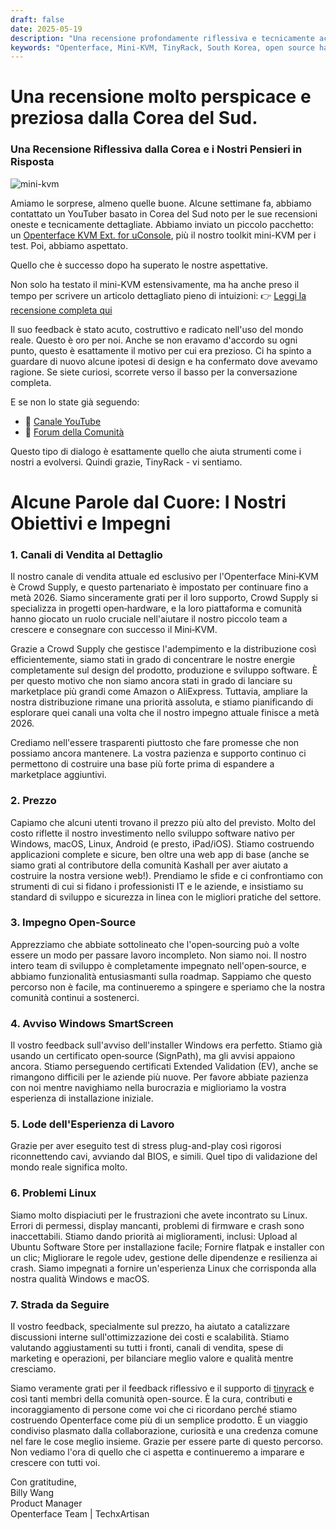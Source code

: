 ```yaml
---
draft: false
date: 2025-05-19
description: "Una recensione profondamente riflessiva e tecnicamente acuta dell'Openterface Mini-KVM dalla comunità TinyRack della Corea del Sud, seguita da una risposta trasparente e sincera del nostro team. Questo scambio evidenzia i feedback di utilizzo del mondo reale, il nostro impegno open-source e il viaggio condiviso di miglioramento degli strumenti attraverso la collaborazione della comunità."
keywords: "Openterface, Mini-KVM, TinyRack, South Korea, open source hardware, USB KVM, Linux support, community review, honest feedback, tech review, Windows KVM, open hardware response, Crowd Supply, GitHub, development roadmap"
---
```


# Una recensione molto perspicace e preziosa dalla Corea del Sud.

### Una Recensione Riflessiva dalla Corea e i Nostri Pensieri in Risposta

![mini-kvm](https://tinyrack.net/content/images/size/w2000/2025/05/_1013207.JPG)

Amiamo le sorprese, almeno quelle buone. Alcune settimane fa, abbiamo contattato un YouTuber basato in Corea del Sud noto per le sue recensioni oneste e tecnicamente dettagliate. Abbiamo inviato un piccolo pacchetto: un [Openterface KVM Ext. for uConsole](https://shop.techxartisan.com/products/openterface-kvm-ext-for-uconsole), più il nostro toolkit mini-KVM per i test. Poi, abbiamo aspettato.

Quello che è successo dopo ha superato le nostre aspettative.

Non solo ha testato il mini-KVM estensivamente, ma ha anche preso il tempo per scrivere un articolo dettagliato pieno di intuizioni:
👉 [Leggi la recensione completa qui](https://tinyrack.net/openterface-mini-kvm)

Il suo feedback è stato acuto, costruttivo e radicato nell'uso del mondo reale. Questo è oro per noi. Anche se non eravamo d'accordo su ogni punto, questo è esattamente il motivo per cui era prezioso. Ci ha spinto a guardare di nuovo alcune ipotesi di design e ha confermato dove avevamo ragione. Se siete curiosi, scorrete verso il basso per la conversazione completa.

E se non lo state già seguendo:
- 🎥 [Canale YouTube](https://youtube.com/@tinyrack)
- 💬 [Forum della Comunità](https://forum.tinyrack.net/)

Questo tipo di dialogo è esattamente quello che aiuta strumenti come i nostri a evolversi. Quindi grazie, TinyRack - vi sentiamo.

# Alcune Parole dal Cuore: I Nostri Obiettivi e Impegni

### 1. Canali di Vendita al Dettaglio
Il nostro canale di vendita attuale ed esclusivo per l'Openterface Mini‑KVM è Crowd Supply, e questo partenariato è impostato per continuare fino a metà 2026. Siamo sinceramente grati per il loro supporto, Crowd Supply si specializza in progetti open‑hardware, e la loro piattaforma e comunità hanno giocato un ruolo cruciale nell'aiutare il nostro piccolo team a crescere e consegnare con successo il Mini‑KVM.

Grazie a Crowd Supply che gestisce l'adempimento e la distribuzione così efficientemente, siamo stati in grado di concentrare le nostre energie completamente sul design del prodotto, produzione e sviluppo software. È per questo motivo che non siamo ancora stati in grado di lanciare su marketplace più grandi come Amazon o AliExpress. Tuttavia, ampliare la nostra distribuzione rimane una priorità assoluta, e stiamo pianificando di esplorare quei canali una volta che il nostro impegno attuale finisce a metà 2026.

Crediamo nell'essere trasparenti piuttosto che fare promesse che non possiamo ancora mantenere. La vostra pazienza e supporto continuo ci permettono di costruire una base più forte prima di espandere a marketplace aggiuntivi.

### 2. Prezzo
Capiamo che alcuni utenti trovano il prezzo più alto del previsto. Molto del costo riflette il nostro investimento nello sviluppo software nativo per Windows, macOS, Linux, Android (e presto, iPad/iOS). Stiamo costruendo applicazioni complete e sicure, ben oltre una web app di base (anche se siamo grati al contributore della comunità Kashall per aver aiutato a costruire la nostra versione web!). Prendiamo le sfide e ci confrontiamo con strumenti di cui si fidano i professionisti IT e le aziende, e insistiamo su standard di sviluppo e sicurezza in linea con le migliori pratiche del settore.

### 3. Impegno Open-Source
Apprezziamo che abbiate sottolineato che l'open‑sourcing può a volte essere un modo per passare lavoro incompleto. Non siamo noi. Il nostro intero team di sviluppo è completamente impegnato nell'open‑source, e abbiamo funzionalità entusiasmanti sulla roadmap. Sappiamo che questo percorso non è facile, ma continueremo a spingere e speriamo che la nostra comunità continui a sostenerci.

### 4. Avviso Windows SmartScreen
Il vostro feedback sull'avviso dell'installer Windows era perfetto. Stiamo già usando un certificato open‑source (SignPath), ma gli avvisi appaiono ancora. Stiamo perseguendo certificati Extended Validation (EV), anche se rimangono difficili per le aziende più nuove. Per favore abbiate pazienza con noi mentre navighiamo nella burocrazia e miglioriamo la vostra esperienza di installazione iniziale.

### 5. Lode dell'Esperienza di Lavoro
Grazie per aver eseguito test di stress plug-and-play così rigorosi riconnettendo cavi, avviando dal BIOS, e simili. Quel tipo di validazione del mondo reale significa molto.

### 6. Problemi Linux
Siamo molto dispiaciuti per le frustrazioni che avete incontrato su Linux. Errori di permessi, display mancanti, problemi di firmware e crash sono inaccettabili. Stiamo dando priorità ai miglioramenti, inclusi: Upload al Ubuntu Software Store per installazione facile; Fornire flatpak e installer con un clic; Migliorare le regole udev, gestione delle dipendenze e resilienza ai crash. Siamo impegnati a fornire un'esperienza Linux che corrisponda alla nostra qualità Windows e macOS.

### 7. Strada da Seguire
Il vostro feedback, specialmente sul prezzo, ha aiutato a catalizzare discussioni interne sull'ottimizzazione dei costi e scalabilità. Stiamo valutando aggiustamenti su tutti i fronti, canali di vendita, spese di marketing e operazioni, per bilanciare meglio valore e qualità mentre cresciamo.

Siamo veramente grati per il feedback riflessivo e il supporto di [tinyrack](https://www.youtube.com/@tinyrack) e così tanti membri della comunità open-source. È la cura, contributi e incoraggiamento di persone come voi che ci ricordano perché stiamo costruendo Openterface come più di un semplice prodotto. È un viaggio condiviso plasmato dalla collaborazione, curiosità e una credenza comune nel fare le cose meglio insieme. Grazie per essere parte di questo percorso. Non vediamo l'ora di quello che ci aspetta e continueremo a imparare e crescere con tutti voi.

Con gratitudine,  
Billy Wang  
Product Manager  
Openterface Team | TechxArtisan
